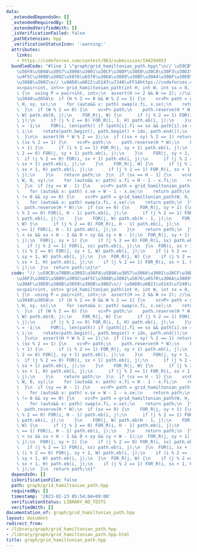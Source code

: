 ```yaml
---
data:
  _extendedDependsOn: []
  _extendedRequiredBy: []
  _extendedVerifiedWith: []
  _isVerificationFailed: false
  _pathExtension: hpp
  _verificationStatusIcon: ':warning:'
  attributes:
    links:
    - https://codeforces.com/contest/863/submission/194294053
  bundledCode: "#line 1 \"graph/grid_hamiltonian_path.hpp\"\n// \u59CB\u70B9\u3092\
    \u56FA\u5B9A\u3057\u3066\u3001\u30CF\u30DF\u30EB\u30C8\u30F3\u30D1\u30B9\u3092\
    \u4F5C\u308B\u3002\u5076\u6570\u306A\u3089\u30B5\u30A4\u30AF\u30EB\u306B\u3059\
    \u308B\u3002\n// \u9AD8\u6B21\u5143\u7248\uFF1Ahttps://codeforces.com/contest/863/submission/194294053\n\
    vc<pair<int, int>> grid_hamiltonian_path(int H, int W, int sx = 0, int sy = 0)\
    \ {\n  using P = pair<int, int>;\n  assert(H >= 2 && W >= 2); //\u3068\u308A\u3042\
    \u3048\u305A\n  if (H % 2 == 0 && W % 2 == 1) {\n    vc<P> path = grid_hamiltonian_path(W,\
    \ H, sy, sx);\n    for (auto&& x: path) swap(x.fi, x.se);\n    return path;\n\
    \  }\n  if (W % 2 == 0) {\n    vc<P> path;\n    path.reserve(H * W);\n    FOR(j,\
    \ W) path.eb(0, j);\n    FOR_R(j, W) {\n      if (j % 2 == 1) FOR(i, 1, H) path.eb(i,\
    \ j);\n      if (j % 2 == 0) FOR_R(i, 1, H) path.eb(i, j);\n    }\n    int idx\
    \ = -1;\n    FOR(i, len(path)) if (path[i].fi == sx && path[i].se == sy) idx =\
    \ i;\n    rotate(path.begin(), path.begin() + idx, path.end());\n    return path;\n\
    \  }\n\n  assert(H * W % 2 == 1);\n  if ((sx + sy) % 2 == 1) return {};\n  if\
    \ (sx % 2 == 1) {\n    vc<P> path;\n    path.reserve(H * W);\n    FOR_R(i, sx\
    \ + 1) {\n      if (i % 2 == 1) FOR_R(j, sy + 1) path.eb(i, j);\n      if (i %\
    \ 2 == 0) FOR(j, sy + 1) path.eb(i, j);\n    }\n    FOR(j, sy + 1, W) {\n    \
    \  if (j % 2 == 0) FOR(i, sx + 1) path.eb(i, j);\n      if (j % 2 == 1) FOR_R(i,\
    \ sx + 1) path.eb(i, j);\n    }\n    FOR_R(j, W) {\n      if (j % 2 == 0) FOR(i,\
    \ sx + 1, H) path.eb(i, j);\n      if (j % 2 == 1) FOR_R(i, sx + 1, H) path.eb(i,\
    \ j);\n    }\n    return path;\n  }\n  if (sx == H - 1) {\n    vc<P> path = grid_hamiltonian_path(H,\
    \ W, 0, sy);\n    for (auto&& x: path) x.fi = H - 1 - x.fi;\n    return path;\n\
    \  }\n  if (sy == W - 1) {\n    vc<P> path = grid_hamiltonian_path(H, W, sx, 0);\n\
    \    for (auto&& x: path) x.se = W - 1 - x.se;\n    return path;\n  }\n  if (sx\
    \ != 0 && sy == 0) {\n    vc<P> path = grid_hamiltonian_path(W, H, sy, sx);\n\
    \    for (auto&& x: path) swap(x.fi, x.se);\n    return path;\n  }\n  vc<P> path;\n\
    \  path.reserve(H * W);\n  if (sx == 0) {\n    FOR_R(j, sy + 1) {\n      if (j\
    \ % 2 == 0) FOR(i, H - 1) path.eb(i, j);\n      if (j % 2 == 1) FOR_R(i, H - 1)\
    \ path.eb(i, j);\n    }\n    FOR(j, W) path.eb(H - 1, j);\n    FOR_R(j, sy + 1,\
    \ W) {\n      if (j % 2 == 0) FOR_R(i, H - 1) path.eb(i, j);\n      if (j % 2\
    \ == 1) FOR(i, H - 1) path.eb(i, j);\n    }\n    return path;\n  }\n  assert(0\
    \ < sx && sx < H - 1 && 0 < sy && sy < W - 1);\n  FOR_R(j, sy + 1) path.eb(sx,\
    \ j);\n  FOR(j, sy + 1) {\n    if (j % 2 == 0) FOR_R(i, sx) path.eb(i, j);\n \
    \   if (j % 2 == 1) FOR(i, sx) path.eb(i, j);\n  }\n  FOR(i, sx + 1) {\n    if\
    \ (i % 2 == 0) FOR(j, sy + 1, W) path.eb(i, j);\n    if (i % 2 == 1) FOR_R(j,\
    \ sy + 1, W) path.eb(i, j);\n  }\n  FOR_R(j, W) {\n    if (j % 2 == 0) FOR(i,\
    \ sx + 1, H) path.eb(i, j);\n    if (j % 2 == 1) FOR_R(i, sx + 1, H) path.eb(i,\
    \ j);\n  }\n  return path;\n}\n"
  code: "// \u59CB\u70B9\u3092\u56FA\u5B9A\u3057\u3066\u3001\u30CF\u30DF\u30EB\u30C8\
    \u30F3\u30D1\u30B9\u3092\u4F5C\u308B\u3002\u5076\u6570\u306A\u3089\u30B5\u30A4\
    \u30AF\u30EB\u306B\u3059\u308B\u3002\n// \u9AD8\u6B21\u5143\u7248\uFF1Ahttps://codeforces.com/contest/863/submission/194294053\n\
    vc<pair<int, int>> grid_hamiltonian_path(int H, int W, int sx = 0, int sy = 0)\
    \ {\n  using P = pair<int, int>;\n  assert(H >= 2 && W >= 2); //\u3068\u308A\u3042\
    \u3048\u305A\n  if (H % 2 == 0 && W % 2 == 1) {\n    vc<P> path = grid_hamiltonian_path(W,\
    \ H, sy, sx);\n    for (auto&& x: path) swap(x.fi, x.se);\n    return path;\n\
    \  }\n  if (W % 2 == 0) {\n    vc<P> path;\n    path.reserve(H * W);\n    FOR(j,\
    \ W) path.eb(0, j);\n    FOR_R(j, W) {\n      if (j % 2 == 1) FOR(i, 1, H) path.eb(i,\
    \ j);\n      if (j % 2 == 0) FOR_R(i, 1, H) path.eb(i, j);\n    }\n    int idx\
    \ = -1;\n    FOR(i, len(path)) if (path[i].fi == sx && path[i].se == sy) idx =\
    \ i;\n    rotate(path.begin(), path.begin() + idx, path.end());\n    return path;\n\
    \  }\n\n  assert(H * W % 2 == 1);\n  if ((sx + sy) % 2 == 1) return {};\n  if\
    \ (sx % 2 == 1) {\n    vc<P> path;\n    path.reserve(H * W);\n    FOR_R(i, sx\
    \ + 1) {\n      if (i % 2 == 1) FOR_R(j, sy + 1) path.eb(i, j);\n      if (i %\
    \ 2 == 0) FOR(j, sy + 1) path.eb(i, j);\n    }\n    FOR(j, sy + 1, W) {\n    \
    \  if (j % 2 == 0) FOR(i, sx + 1) path.eb(i, j);\n      if (j % 2 == 1) FOR_R(i,\
    \ sx + 1) path.eb(i, j);\n    }\n    FOR_R(j, W) {\n      if (j % 2 == 0) FOR(i,\
    \ sx + 1, H) path.eb(i, j);\n      if (j % 2 == 1) FOR_R(i, sx + 1, H) path.eb(i,\
    \ j);\n    }\n    return path;\n  }\n  if (sx == H - 1) {\n    vc<P> path = grid_hamiltonian_path(H,\
    \ W, 0, sy);\n    for (auto&& x: path) x.fi = H - 1 - x.fi;\n    return path;\n\
    \  }\n  if (sy == W - 1) {\n    vc<P> path = grid_hamiltonian_path(H, W, sx, 0);\n\
    \    for (auto&& x: path) x.se = W - 1 - x.se;\n    return path;\n  }\n  if (sx\
    \ != 0 && sy == 0) {\n    vc<P> path = grid_hamiltonian_path(W, H, sy, sx);\n\
    \    for (auto&& x: path) swap(x.fi, x.se);\n    return path;\n  }\n  vc<P> path;\n\
    \  path.reserve(H * W);\n  if (sx == 0) {\n    FOR_R(j, sy + 1) {\n      if (j\
    \ % 2 == 0) FOR(i, H - 1) path.eb(i, j);\n      if (j % 2 == 1) FOR_R(i, H - 1)\
    \ path.eb(i, j);\n    }\n    FOR(j, W) path.eb(H - 1, j);\n    FOR_R(j, sy + 1,\
    \ W) {\n      if (j % 2 == 0) FOR_R(i, H - 1) path.eb(i, j);\n      if (j % 2\
    \ == 1) FOR(i, H - 1) path.eb(i, j);\n    }\n    return path;\n  }\n  assert(0\
    \ < sx && sx < H - 1 && 0 < sy && sy < W - 1);\n  FOR_R(j, sy + 1) path.eb(sx,\
    \ j);\n  FOR(j, sy + 1) {\n    if (j % 2 == 0) FOR_R(i, sx) path.eb(i, j);\n \
    \   if (j % 2 == 1) FOR(i, sx) path.eb(i, j);\n  }\n  FOR(i, sx + 1) {\n    if\
    \ (i % 2 == 0) FOR(j, sy + 1, W) path.eb(i, j);\n    if (i % 2 == 1) FOR_R(j,\
    \ sy + 1, W) path.eb(i, j);\n  }\n  FOR_R(j, W) {\n    if (j % 2 == 0) FOR(i,\
    \ sx + 1, H) path.eb(i, j);\n    if (j % 2 == 1) FOR_R(i, sx + 1, H) path.eb(i,\
    \ j);\n  }\n  return path;\n}"
  dependsOn: []
  isVerificationFile: false
  path: graph/grid_hamiltonian_path.hpp
  requiredBy: []
  timestamp: '2023-02-23 05:54:04+09:00'
  verificationStatus: LIBRARY_NO_TESTS
  verifiedWith: []
documentation_of: graph/grid_hamiltonian_path.hpp
layout: document
redirect_from:
- /library/graph/grid_hamiltonian_path.hpp
- /library/graph/grid_hamiltonian_path.hpp.html
title: graph/grid_hamiltonian_path.hpp
---
```

